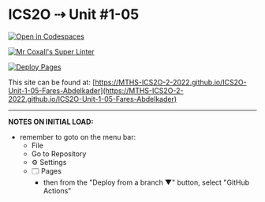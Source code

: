 # ICS2O ⇢ Unit #1-05

[![Open in Codespaces](https://classroom.github.com/assets/launch-codespace-f4981d0f882b2a3f0472912d15f9806d57e124e0fc890972558857b51b24a6f9.svg)](https://classroom.github.com/open-in-codespaces?assignment_repo_id=10484318)

[![Mr Coxall's Super Linter](https://github.com/MTHS-ICS2O-2-2022/ICS2O-Unit-1-05-Fares-Abdelkader/workflows/Mr%20Coxall's%20Super%20Linter/badge.svg)](https://github.com/MTHS-ICS2O-2-2022/ICS2O-Unit-1-05-Fares-Abdelkader/actions)

[![Deploy Pages](https://github.com/MTHS-ICS2O-2-2022/ICS2O-Unit-1-05-Fares-Abdelkader/workflows/Deploy%20Pages/badge.svg)](https://github.com/MTHS-ICS2O-2-2022/ICS2O-Unit-1-05-Fares-Abdelkader/actions)

This site can be found at: [https://MTHS-ICS2O-2-2022.github.io/ICS2O-Unit-1-05-Fares-Abdelkader](https://MTHS-ICS2O-2-2022.github.io/ICS2O-Unit-1-05-Fares-Abdelkader)

---

**NOTES ON INITIAL LOAD:**
- remember to goto on the menu bar:
  - File
  - Go to Repository
  - ⚙ Settings
  - 🗔 Pages
    - then from the "Deploy from a branch ▼" button, select "GitHub Actions"
